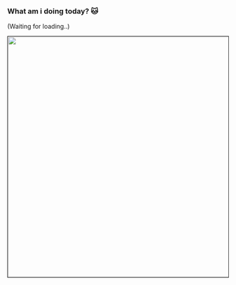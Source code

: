 ### What am i doing today? 🐱
(Waiting for loading..)

<img height="550em" border="1px solid black" src="https://notion2svg-chucoding.koyeb.app">
